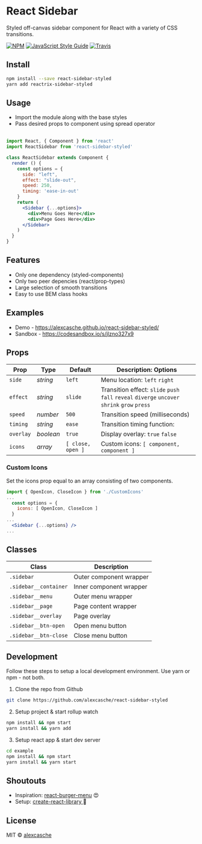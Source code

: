 React Sidebar
===============

Styled off-canvas sidebar component for React with a variety of CSS transitions.

[![NPM](https://img.shields.io/npm/v/react-sidebar-styled.svg)](https://www.npmjs.com/package/react-sidebar-styled) 
[![JavaScript Style Guide](https://img.shields.io/badge/code_style-prettier-ff69b4.svg?style=flat-circle)](https://github.com/prettier/prettier)
[![Travis](https://img.shields.io/travis/alexcasche/reactrix-sidebar.svg)](https://img.shields.io/travis/alexcasche/react-sidebar-styled)


Install
---------------

```bash
npm install --save react-sidebar-styled
yarn add reactrix-sidebar-styled
```

Usage
---------------
- Import the module along with the base styles
- Pass desired props to component using spread operator
<br/><br/>

```jsx
import React, { Component } from 'react'
import ReactSidebar from 'react-sidebar-styled'

class ReactSidebar extends Component {
  render () {
    const options = {
      side: "left",
      effect: "slide-out",
      speed: 250,
      timing: 'ease-in-out'
    }
    return (
      <Sidebar {...options}>
        <div>Menu Goes Here</div>
        <div>Page Goes Here</div>
      </Sidebar>
    )
  }
}
```

Features
---------------
- Only one dependency (styled-components)
- Only two peer depencies (react/prop-types)
- Large selection of smooth transitions
- Easy to use BEM class hooks

Examples
---------------
- Demo - https://alexcasche.github.io/react-sidebar-styled/
- Sandbox - https://codesandbox.io/s/jlzno327x9

Props
---------------

| Prop              | Type        | Default          |   Description: Options   |
|-------------------|-------------|------------------|-------------|
| `side`            |  _string_   |  `left`          | Menu location: `left` `right` |
| `effect`          |  _string_   |  `slide`         | Transition effect: `slide` `push` `fall` `reveal` `diverge` `uncover` `shrink` `grow` `press` |
| `speed`           |  _number_   |  `500`           | Transition speed (milliseconds)  |
| `timing`          |  _string_   |  `ease`          | Transition timing function:   |
| `overlay`         |  _boolean_  |  `true`          | Display overlay: `true` `false` |
| `icons`           |  _array_    |  `[ close, open ]`     | Custom icons: `[ component, component ]`|

### Custom Icons  ##
Set the icons prop equal to an array consisting of two components.

```jsx
import { OpenIcon, CloseIcon } from './CustomIcons'
...
  const options = {
    icons: [ OpenIcon, CloseIcon ]
  }
...
  <Sidebar {...options} />
...

```

Classes
---------------
| Class                  | Description        |
|------------------------|--------------------|
| `.sidebar`             |  Outer component wrapper |
| `.sidebar__container`  |  Inner component wrapper  |
| `.sidebar__menu`       |  Outer menu wrapper  |
| `.sidebar__page`       |  Page content wrapper  |
| `.sidebar__overlay`    |  Page overlay  |
| `.sidebar__btn-open`   |  Open menu button  |
| `.sidebar__btn-close`  |  Close menu button  |


Development
---------------
Follow these steps to setup a local development environment.  Use yarn or npm - not both.
1. Clone the repo from Github

```bash
git clone https://github.com/alexcasche/react-sidebar-styled
```

2. Setup project & start rollup watch

```bash
npm install && npm start
yarn install && yarn add
```

3. Setup react app & start dev server

```bash
cd example
npm install && npm start
yarn install && yarn start
```

Shoutouts
---------------
- Inspiration: [react-burger-menu](https://github.com/negomi/react-burger-menu) 😍
- Setup: [ create-react-library ](https://github.com/transitive-bullshit/create-react-library) 🙌


License
---------------

MIT © [alexcasche](https://github.com/alexcasche)